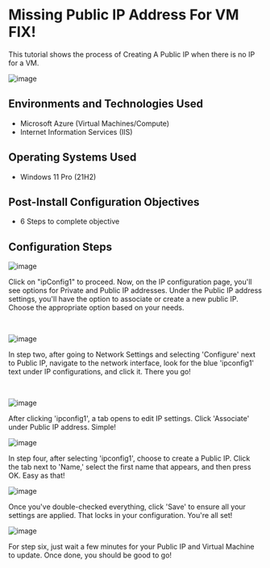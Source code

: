<p align="center">
</p>

<h1>Missing Public IP Address For VM FIX! </h1>
This tutorial shows the process of Creating A Public IP when there is no IP for a VM.<br />

![image](https://github.com/user-attachments/assets/113eb46e-e468-4549-abf9-13e9d0a4e410)


<h2>Environments and Technologies Used</h2>

- Microsoft Azure (Virtual Machines/Compute)
- Internet Information Services (IIS)

<h2>Operating Systems Used</h2>

- Windows 11 Pro (21H2)

<h2>Post-Install Configuration Objectives</h2>

- 6 Steps to complete objective

<h2>Configuration Steps</h2>

![image](https://github.com/user-attachments/assets/16cfbd08-fd03-488b-8285-e1df8c9cb31a)



<p>

</p>
<p>
Click on "ipConfig1" to proceed. Now, on the IP configuration page, you'll see options for Private and Public IP addresses. Under the Public IP address settings, you'll have the option to associate or create a new public IP. Choose the appropriate option based on your needs.

</p>
<br />

<p>
  
![image](https://github.com/user-attachments/assets/e3aa3087-b371-4a5a-9f8f-e3e99f28d664)


</p>
<p>
In step two, after going to Network Settings and selecting 'Configure' next to Public IP, navigate to the network interface, look for the blue 'ipconfig1' text under IP configurations, and click it. There you go!


</p>
<br />

<p>

![image](https://github.com/user-attachments/assets/9bc29d98-f135-466d-a42d-316e028ea8a7)



<p>
After clicking 'ipconfig1', a tab opens to edit IP settings. Click 'Associate' under Public IP address. Simple!
<br />

![image](https://github.com/user-attachments/assets/ea1b7e90-452b-40b3-9e35-b11b28706828)



In step four, after selecting 'ipconfig1', choose to create a Public IP. Click the tab next to 'Name,' select the first name that appears, and then press OK. Easy as that!


![image](https://github.com/user-attachments/assets/b26bd250-77a7-48ec-bb99-67ebd737b806)


Once you've double-checked everything, click 'Save' to ensure all your settings are applied. That locks in your configuration. You're all set!


![image](https://github.com/user-attachments/assets/d9b69bd3-164d-445a-ba9a-e8e6f90700f7)


For step six, just wait a few minutes for your Public IP and Virtual Machine to update. Once done, you should be good to go!


